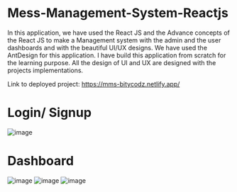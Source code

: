 # Mess-Management-System-Reactjs

In this application, we have used the React JS and the Advance concepts of the React JS to make a Management system with the admin and the user dashboards and with the beautiful UI/UX designs. We have used the AntDesign for this application.
I have build this application from scratch for the learning purpose. All the design of UI and UX are designed with the projects implementations.

Link to deployed project: https://mms-bitycodz.netlify.app/

# Login/ Signup
![image](https://user-images.githubusercontent.com/71972221/178041053-b50b4821-003b-4deb-af62-be52f60bab6e.png)


# Dashboard 
![image](https://user-images.githubusercontent.com/71972221/178041119-cc4bbc98-5b8c-49f9-81d9-a689c8931a91.png)
![image](https://user-images.githubusercontent.com/71972221/178041192-fc34a0a3-704c-43d7-b036-c20a92166e0b.png)
![image](https://user-images.githubusercontent.com/71972221/178041297-8327b2e7-ffdf-4059-944c-83354a237329.png)

